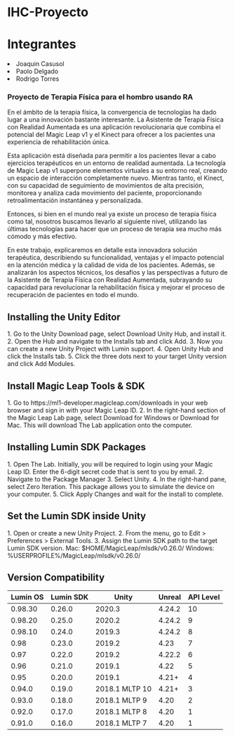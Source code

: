 # IHC-Proyecto

<h1>Integrantes</h1>
<li>Joaquin Casusol</li>
<li>Paolo Delgado</li>
<li>Rodrigo Torres</li>

<h3>Proyecto de Terapia Física para el hombro usando RA</h3>

En el ámbito de la terapia física, la convergencia de tecnologías ha dado lugar a una innovación bastante interesante. La Asistente de Terapia Física con Realidad Aumentada es una aplicación revolucionaria que combina el potencial del Magic Leap v1 y el Kinect para ofrecer a los pacientes una experiencia de rehabilitación única.

Esta aplicación está diseñada para permitir a los pacientes llevar a cabo ejercicios terapéuticos en un entorno de realidad aumentada. La tecnología de Magic Leap v1 superpone elementos virtuales a su entorno real, creando un espacio de interacción completamente nuevo. Mientras tanto, el Kinect, con su capacidad de seguimiento de movimientos de alta precisión, monitorea y analiza cada movimiento del paciente, proporcionando retroalimentación instantánea y personalizada.

Entonces, si bien en el mundo real ya existe un proceso de terapia física como tal, nosotros buscamos llevarlo al siguiente nivel, utilizando las últimas tecnologías para hacer que un proceso de terapia sea mucho más cómodo y más efectivo. 

En este trabajo, explicaremos en detalle esta innovadora solución terapéutica, describiendo su funcionalidad, ventajas y el impacto potencial en la atención médica y la calidad de vida de los pacientes. Además, se analizarán los aspectos técnicos, los desafíos y las perspectivas a futuro de la Asistente de Terapia Física con Realidad Aumentada, subrayando su capacidad para revolucionar la rehabilitación física y mejorar el proceso de recuperación de pacientes en todo el mundo.

<h2>Installing the Unity Editor</h2>
1. Go to the Unity Download page, select Download Unity Hub, and install it.
2. Open the Hub and navigate to the Installs tab and click Add.
3. Now you can create a new Unity Project with Lumin support.
4. Open Unity Hub and click the Installs tab.
5. Click the three dots next to your target Unity version and click Add Modules.

<h2>Install Magic Leap Tools & SDK</h2>
1. Go to https://ml1-developer.magicleap.com/downloads in your web browser and sign in with your Magic Leap ID.
2. In the right-hand section of the Magic Leap Lab page, select Download for Windows or Download for Mac. This will download The Lab application onto the computer.
  
<h2>Installing Lumin SDK Packages</h2>
1. Open The Lab. Initially, you will be required to login using your Magic Leap ID. Enter the 6-digit secret code that is sent to you by email.
2. Navigate to the Package Manager
3. Select Unity.
4. In the right-hand pane, select Zero Iteration. This package allows you to simulate the device on your computer.
5. Click Apply Changes and wait for the install to complete.

<h2>Set the Lumin SDK inside Unity</h2>
1. Open or create a new Unity Project.
2. From the menu, go to Edit > Preferences > External Tools.
3. Assign the Lumin SDK path to the target Lumin SDK version.
Mac: $HOME/MagicLeap/mlsdk/v0.26.0/ Windows: %USERPROFILE%/MagicLeap/mlsdk/v0.26.0/

<h2>Version Compatibility</h2>

| Lumin OS | Lumin SDK | Unity    | Unreal   | API Level |
|----------|-----------|----------|----------|-----------|
| 0.98.30  | 0.26.0    | 2020.3   | 4.24.2   | 10        |
| 0.98.20  | 0.25.0    | 2020.2   | 4.24.2   | 9         |
| 0.98.10  | 0.24.0    | 2019.3   | 4.24.2   | 8         |
| 0.98     | 0.23.0    | 2019.2   | 4.23     | 7         |
| 0.97     | 0.22.0    | 2019.2   | 4.22.2   | 6         |
| 0.96     | 0.21.0    | 2019.1   | 4.22     | 5         |
| 0.95     | 0.20.0    | 2019.1   | 4.21+    | 4         |
| 0.94.0   | 0.19.0    | 2018.1 MLTP 10 | 4.21+ | 3         |
| 0.93.0   | 0.18.0    | 2018.1 MLTP 9  | 4.20  | 2         |
| 0.92.0   | 0.17.0    | 2018.1 MLTP 8  | 4.20  | 1         |
| 0.91.0   | 0.16.0    | 2018.1 MLTP 7  | 4.20  | 1         |
